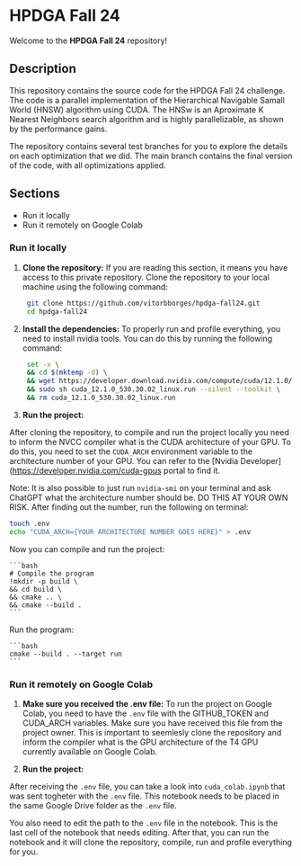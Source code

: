 # HPDGA Fall 24

Welcome to the **HPDGA Fall 24** repository!

## Description

This repository contains the source code for the HPDGA Fall 24 challenge. The code is a parallel implementation of the Hierarchical Navigable Samall World (HNSW) algorithm using CUDA. The HNSw is an Aproximate K Nearest Neighbors search algorithm and is highly parallelizable, as shown by the performance gains. 

The repository contains several test branches for you to explore the details on each optimization that we did. The main branch contains the final version of the code, with all optimizations applied.

## Sections

- Run it locally
- Run it remotely on Google Colab

### Run it locally

1. **Clone the repository:**
   If you are reading this section, it means you have access to this private repository. Clone the repository to your local machine using the following command:

   ```bash
    git clone https://github.com/vitorbborges/hpdga-fall24.git
    cd hpdga-fall24
    ```

2. **Install the dependencies:**
   To properly run and profile everything, you need to install nvidia tools. You can do this by running the following command:

   ```bash
    set -x \
    && cd $(mktemp -d) \
    && wget https://developer.download.nvidia.com/compute/cuda/12.1.0/local_installers/cuda_12.1.0_530.30.02_linux.run \
    && sudo sh cuda_12.1.0_530.30.02_linux.run --silent --toolkit \
    && rm cuda_12.1.0_530.30.02_linux.run
    ```

3. **Run the project:**

After cloning the repository, to compile and run the project locally you need to inform the NVCC compiler what is the CUDA architecture of your GPU. To do this, you need to set the `CUDA_ARCH` environment variable to the architecture number of your GPU. You can refer to the [Nvidia Developer](https://developer.nvidia.com/cuda-gpus portal to find it.

Note: It is also possible to just run `nvidia-smi` on your terminal and ask ChatGPT what the architecture number should be. DO THIS AT YOUR OWN RISK. After finding out the number, run the following on terminal:

```bash
touch .env
echo "CUDA_ARCH={YOUR ARCHITECTURE NUMBER GOES HERE}" > .env
```

Now you can compile and run the project:

    ```bash
    # Compile the program
    !mkdir -p build \
    && cd build \
    && cmake .. \
    && cmake --build .
    ```

Run the program:

    ```bash
    cmake --build . --target run
    ```


### Run it remotely on Google Colab

1. **Make sure you received the .env file:**
   To run the project on Google Colab, you need to have the `.env` file with the GITHUB_TOKEN and CUDA_ARCH variables. Make sure you have received this file from the project owner. This is important to seemlesly clone the repository and inform the compiler what is the GPU architecture of the T4 GPU currently available on Google Colab.

2. **Run the project:**

After receiving the `.env` file, you can take a look into `cuda_colab.ipynb` that was sent togheter with the `.env` file. This notebook needs to be placed in the same Google Drive folder as the `.env` file. 

You also need to edit the path to the `.env` file in the notebook. This is the last cell of the notebook that needs editing. After that, you can run the notebook and it will clone the repository, compile, run and profile everything for you.        

